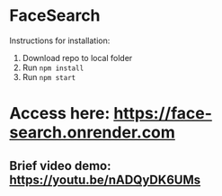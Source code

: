 # FaceSearch

Instructions for installation:
1. Download repo to local folder
2. Run `npm install`
3. Run `npm start`

# Access here: https://face-search.onrender.com

## Brief video demo: https://youtu.be/nADQyDK6UMs


